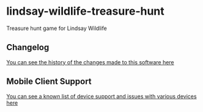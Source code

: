 # lindsay-wildlife-treasure-hunt
Treasure hunt game for Lindsay Wildlife

## Changelog

[You can see the history of the changes made to this software here](docs/CHANGELOG.md)

## Mobile Client Support

[You can see a known list of device support and issues with various devices here](docs/DEVICE_SUPPORT.md)